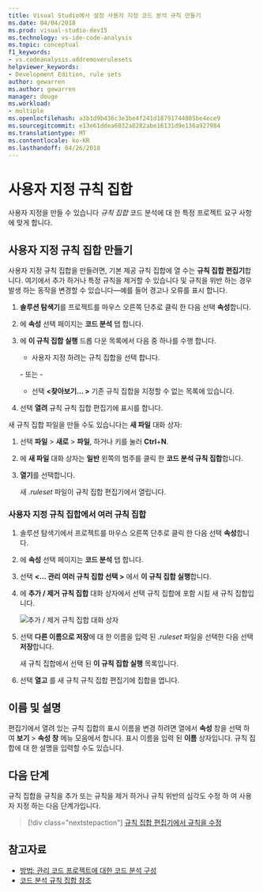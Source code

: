 ```yaml
---
title: Visual Studio에서 설정 사용자 지정 코드 분석 규칙 만들기
ms.date: 04/04/2018
ms.prod: visual-studio-dev15
ms.technology: vs-ide-code-analysis
ms.topic: conceptual
f1_keywords:
- vs.codeanalysis.addremoverulesets
helpviewer_keywords:
- Development Edition, rule sets
author: gewarren
ms.author: gewarren
manager: douge
ms.workload:
- multiple
ms.openlocfilehash: a3b1d9b436c3e3be4f241d18791744085be4ece9
ms.sourcegitcommit: e13e61ddea6032a8282abe16131d9e136a927984
ms.translationtype: MT
ms.contentlocale: ko-KR
ms.lasthandoff: 04/26/2018
---
```

# <a name="custom-rule-sets"></a>사용자 지정 규칙 집합

사용자 지정을 만들 수 있습니다 *규칙 집합* 코드 분석에 대 한 특정 프로젝트 요구 사항에 맞게 합니다.

## <a name="create-a-custom-rule-set"></a>사용자 지정 규칙 집합 만들기

사용자 지정 규칙 집합을 만들려면, 기본 제공 규칙 집합에 열 수는 **규칙 집합 편집기**합니다. 여기에서 추가 하거나 특정 규칙을 제거할 수 있습니다 및 규칙을 위반 하는 경우 발생 하는 동작을 변경할 수 있습니다&mdash;예를 들어 경고나 오류를 표시 합니다.

1. **솔루션 탐색기**를 프로젝트를 마우스 오른쪽 단추로 클릭 한 다음 선택 **속성**합니다.

2. 에 **속성** 선택 페이지는 **코드 분석** 탭 합니다.

3. 에 **이 규칙 집합 실행** 드롭 다운 목록에서 다음 중 하나를 수행 합니다.

    - 사용자 지정 하려는 규칙 집합을 선택 합니다.

     \- 또는 -

    - 선택  **\<찾아보기... >** 기존 규칙 집합을 지정할 수 없는 목록에 있습니다.

4. 선택 **열려** 규칙 규칙 집합 편집기에 표시를 합니다.

새 규칙 집합 파일을 만들 수도 있습니다는 **새 파일** 대화 상자:

1. 선택 **파일** > **새로** > **파일**, 하거나 키를 눌러 **Ctrl**+**N**.

2. 에 **새 파일** 대화 상자는 **일반** 왼쪽의 범주를 클릭 한 **코드 분석 규칙 집합**합니다.

3. **열기**를 선택합니다.

   새 *.ruleset* 파일이 규칙 집합 편집기에서 열립니다.

### <a name="create-a-custom-rule-set-from-multiple-rule-sets"></a>사용자 지정 규칙 집합에서 여러 규칙 집합

1. 솔루션 탐색기에서 프로젝트를 마우스 오른쪽 단추로 클릭 한 다음 선택 **속성**합니다.

2. 에 **속성** 선택 페이지는 **코드 분석** 탭 합니다.

3. 선택  **\<... 관리 여러 규칙 집합 선택 >** 에서 **이 규칙 집합 실행**합니다.

4. 에 **추가 / 제거 규칙 집합** 대화 상자에서 선택 규칙 집합에 포함 시킬 새 규칙 집합입니다.

   ![추가 / 제거 규칙 집합 대화 상자](media/add-remove-rule-sets.png)

5. 선택 **다른 이름으로 저장**에 대 한 이름을 입력 된 *.ruleset* 파일을 선택한 다음 선택 **저장**합니다.

   새 규칙 집합에서 선택 된 **이 규칙 집합 실행** 목록입니다.

6. 선택 **열고** 를 새 규칙 규칙 집합 편집기에 집합을 엽니다.

## <a name="name-and-description"></a>이름 및 설명

편집기에서 열려 있는 규칙 집합의 표시 이름을 변경 하려면 열에서 **속성** 창을 선택 하 여 **보기** > **속성 창** 메뉴 모음에서 합니다. 표시 이름을 입력 된 **이름** 상자입니다. 규칙 집합에 대 한 설명을 입력할 수도 있습니다.

## <a name="next-steps"></a>다음 단계

규칙 집합을 규칙을 추가 또는 규칙을 제거 하거나 규칙 위반의 심각도 수정 하 여 사용자 지정 하는 다음 단계가입니다.

> [!div class="nextstepaction"]
> [규칙 집합 편집기에서 규칙을 수정](../code-quality/working-in-the-code-analysis-rule-set-editor.md)

## <a name="see-also"></a>참고자료

- [방법: 관리 코드 프로젝트에 대한 코드 분석 구성](../code-quality/how-to-configure-code-analysis-for-a-managed-code-project.md)
- [코드 분석 규칙 집합 참조](../code-quality/rule-set-reference.md)